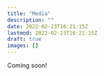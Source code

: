 ```yaml
---
title: "Media"
description: ""
date: 2022-02-23T16:21:15Z
lastmod: 2022-02-23T16:21:15Z
draft: true
images: []
---
```


Coming soon!
